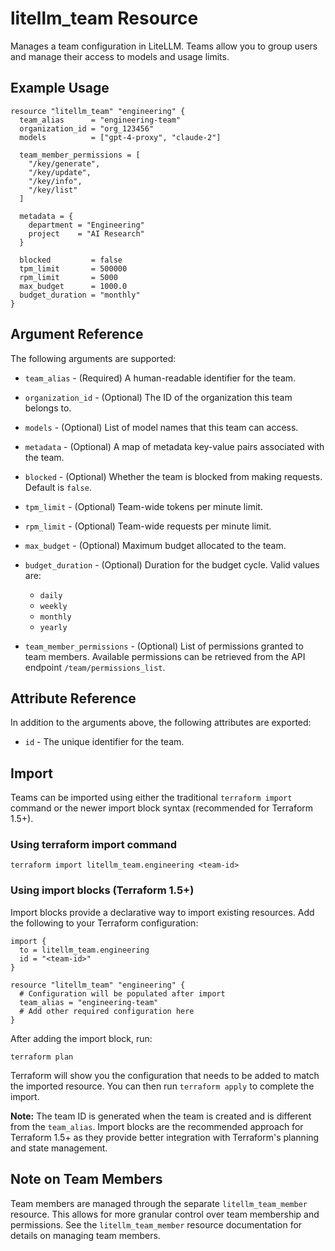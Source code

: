 # litellm_team Resource

Manages a team configuration in LiteLLM. Teams allow you to group users and manage their access to models and usage limits.

## Example Usage

```hcl
resource "litellm_team" "engineering" {
  team_alias      = "engineering-team"
  organization_id = "org_123456"
  models          = ["gpt-4-proxy", "claude-2"]

  team_member_permissions = [
    "/key/generate",
    "/key/update",
    "/key/info",
    "/key/list"
  ]

  metadata = {
    department = "Engineering"
    project    = "AI Research"
  }

  blocked         = false
  tpm_limit       = 500000
  rpm_limit       = 5000
  max_budget      = 1000.0
  budget_duration = "monthly"
}
```

## Argument Reference

The following arguments are supported:

- `team_alias` - (Required) A human-readable identifier for the team.

- `organization_id` - (Optional) The ID of the organization this team belongs to.

- `models` - (Optional) List of model names that this team can access.

- `metadata` - (Optional) A map of metadata key-value pairs associated with the team.

- `blocked` - (Optional) Whether the team is blocked from making requests. Default is `false`.

- `tpm_limit` - (Optional) Team-wide tokens per minute limit.

- `rpm_limit` - (Optional) Team-wide requests per minute limit.

- `max_budget` - (Optional) Maximum budget allocated to the team.

- `budget_duration` - (Optional) Duration for the budget cycle. Valid values are:

  - `daily`
  - `weekly`
  - `monthly`
  - `yearly`

- `team_member_permissions` - (Optional) List of permissions granted to team members. Available permissions can be retrieved from the API endpoint `/team/permissions_list`.

## Attribute Reference

In addition to the arguments above, the following attributes are exported:

- `id` - The unique identifier for the team.

## Import

Teams can be imported using either the traditional `terraform import` command or the newer import block syntax (recommended for Terraform 1.5+).

### Using terraform import command

```shell
terraform import litellm_team.engineering <team-id>
```

### Using import blocks (Terraform 1.5+)

Import blocks provide a declarative way to import existing resources. Add the following to your Terraform configuration:

```hcl
import {
  to = litellm_team.engineering
  id = "<team-id>"
}

resource "litellm_team" "engineering" {
  # Configuration will be populated after import
  team_alias = "engineering-team"
  # Add other required configuration here
}
```

After adding the import block, run:

```shell
terraform plan
```

Terraform will show you the configuration that needs to be added to match the imported resource. You can then run `terraform apply` to complete the import.

**Note:** The team ID is generated when the team is created and is different from the `team_alias`. Import blocks are the recommended approach for Terraform 1.5+ as they provide better integration with Terraform's planning and state management.

## Note on Team Members

Team members are managed through the separate `litellm_team_member` resource. This allows for more granular control over team membership and permissions. See the `litellm_team_member` resource documentation for details on managing team members.
